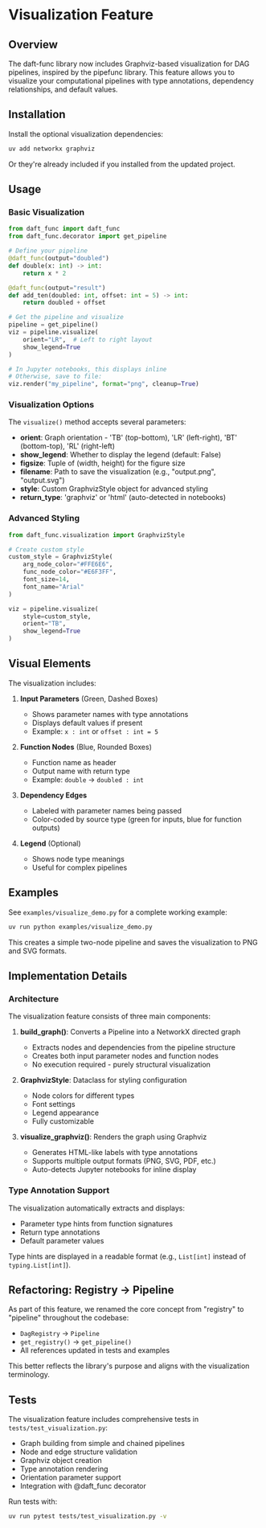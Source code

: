 # Visualization Feature

## Overview

The daft-func library now includes Graphviz-based visualization for DAG pipelines, inspired by the pipefunc library. This feature allows you to visualize your computational pipelines with type annotations, dependency relationships, and default values.

## Installation

Install the optional visualization dependencies:

```bash
uv add networkx graphviz
```

Or they're already included if you installed from the updated project.

## Usage

### Basic Visualization

```python
from daft_func import daft_func
from daft_func.decorator import get_pipeline

# Define your pipeline
@daft_func(output="doubled")
def double(x: int) -> int:
    return x * 2

@daft_func(output="result")
def add_ten(doubled: int, offset: int = 5) -> int:
    return doubled + offset

# Get the pipeline and visualize
pipeline = get_pipeline()
viz = pipeline.visualize(
    orient="LR",  # Left to right layout
    show_legend=True
)

# In Jupyter notebooks, this displays inline
# Otherwise, save to file:
viz.render("my_pipeline", format="png", cleanup=True)
```

### Visualization Options

The `visualize()` method accepts several parameters:

- **orient**: Graph orientation - 'TB' (top-bottom), 'LR' (left-right), 'BT' (bottom-top), 'RL' (right-left)
- **show_legend**: Whether to display the legend (default: False)
- **figsize**: Tuple of (width, height) for the figure size
- **filename**: Path to save the visualization (e.g., "output.png", "output.svg")
- **style**: Custom GraphvizStyle object for advanced styling
- **return_type**: 'graphviz' or 'html' (auto-detected in notebooks)

### Advanced Styling

```python
from daft_func.visualization import GraphvizStyle

# Create custom style
custom_style = GraphvizStyle(
    arg_node_color="#FFE6E6",
    func_node_color="#E6F3FF",
    font_size=14,
    font_name="Arial"
)

viz = pipeline.visualize(
    style=custom_style,
    orient="TB",
    show_legend=True
)
```

## Visual Elements

The visualization includes:

1. **Input Parameters** (Green, Dashed Boxes)
   - Shows parameter names with type annotations
   - Displays default values if present
   - Example: `x : int` or `offset : int = 5`

2. **Function Nodes** (Blue, Rounded Boxes)
   - Function name as header
   - Output name with return type
   - Example: `double` → `doubled : int`

3. **Dependency Edges**
   - Labeled with parameter names being passed
   - Color-coded by source type (green for inputs, blue for function outputs)

4. **Legend** (Optional)
   - Shows node type meanings
   - Useful for complex pipelines

## Examples

See `examples/visualize_demo.py` for a complete working example:

```bash
uv run python examples/visualize_demo.py
```

This creates a simple two-node pipeline and saves the visualization to PNG and SVG formats.

## Implementation Details

### Architecture

The visualization feature consists of three main components:

1. **build_graph()**: Converts a Pipeline into a NetworkX directed graph
   - Extracts nodes and dependencies from the pipeline structure
   - Creates both input parameter nodes and function nodes
   - No execution required - purely structural visualization

2. **GraphvizStyle**: Dataclass for styling configuration
   - Node colors for different types
   - Font settings
   - Legend appearance
   - Fully customizable

3. **visualize_graphviz()**: Renders the graph using Graphviz
   - Generates HTML-like labels with type annotations
   - Supports multiple output formats (PNG, SVG, PDF, etc.)
   - Auto-detects Jupyter notebooks for inline display

### Type Annotation Support

The visualization automatically extracts and displays:
- Parameter type hints from function signatures
- Return type annotations
- Default parameter values

Type hints are displayed in a readable format (e.g., `List[int]` instead of `typing.List[int]`).

## Refactoring: Registry → Pipeline

As part of this feature, we renamed the core concept from "registry" to "pipeline" throughout the codebase:

- `DagRegistry` → `Pipeline`
- `get_registry()` → `get_pipeline()`
- All references updated in tests and examples

This better reflects the library's purpose and aligns with the visualization terminology.

## Tests

The visualization feature includes comprehensive tests in `tests/test_visualization.py`:

- Graph building from simple and chained pipelines
- Node and edge structure validation
- Graphviz object creation
- Type annotation rendering
- Orientation parameter support
- Integration with @daft_func decorator

Run tests with:

```bash
uv run pytest tests/test_visualization.py -v
```

